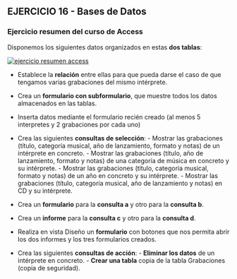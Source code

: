 ## EJERCICIO 16 - Bases de Datos
### Ejercicio resumen del curso de Access


Disponemos los siguientes datos organizados en estas **dos tablas**:

[![ejercicio resumen access](https://pruebas.teformas.com/wp-content/uploads/2012/12/18.jpg)](http://pruebas.teformas.com/wp-content/uploads/2012/12/18.jpg)

-   Establece la **relación** entre ellas para que pueda darse el caso de que tengamos varias grabaciones del mismo intérprete.
-   Crea un **formulario con subformulario**, que muestre todos los datos almacenados en las tablas.
-   Inserta datos mediante el formulario recién creado (al menos 5 interpretes y 2 grabaciones por cada uno)
-   Crea las siguientes **consultas de selección**:
           - Mostrar las grabaciones (título, categoría musical, año de lanzamiento, formato y notas) de un intérprete en concreto.
           - Mostrar las grabaciones (título, año de lanzamiento, formato y notas) de una categoría de música en concreto y su intérprete.
           - Mostrar las grabaciones (título, categoría musical, formato y notas) de un año en concreto y su intérprete.
           - Mostrar las grabaciones (título, categoría musical, año de lanzamiento y notas) en CD y su intérprete.

  
  

-   Crea un **formulario** para la **consulta a** y otro para la **consulta b**.
-   Crea un **informe** para la **consulta c** y otro para la **consulta d**.
-   Realiza en vista Diseño un **formulario** con botones que nos permita abrir los dos informes y los tres formularios creados.
-   Crea las siguientes **consultas de acción**:
           -   **Eliminar los datos** de un intérprete en concreto.
           -   **Crear una tabla** copia de la tabla Grabaciones (copia de seguridad).
